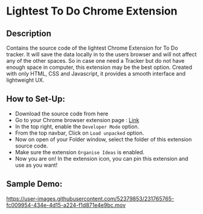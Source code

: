 # Lightest To Do Chrome Extension

## Description
Contains the source code of the lightest Chrome Extension for To Do tracker. It will save the data locally in to the users browser and will not affect any of the other spaces. 
So in case one need a Tracker but do not have enough space in computer, this extension may be the best option.
Created with only HTML, CSS and Javascript, it provides a smooth interface and lightweight UX.

## How to Set-Up:

- Download the source code from here
- Go to your Chrome browser extension page : [Link](chrome://extensions/)
- In the top right, enable the `Developer Mode` option.
- From the top navbar, Click on `Load unpacked` option.
- Now on open of your Folder window, select the folder of this extension source code.
- Make sure the extension `Organise Ideas` is enabled.
- Now you are on! In the extension icon, you can pin this extension and use as you want!


## Sample Demo:

https://user-images.githubusercontent.com/52379853/231765765-fc009954-434e-4d15-a224-f1d871e4e9bc.mov

